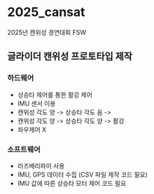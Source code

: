 # 2025_cansat
2025년 캔위성 경연대회 FSW

## 글라이더 캔위성 프로토타입 제작
### 하드웨어
- 상승타 제어를 통한 활강 제어
- IMU 센서 이용
- 캔위성 각도 양 -> 상승타 각도 음 -> 
- 캔위성 각도 양 -> 상승타 각도 양 -> 활강
- 좌우제어 X
### 소프트웨어
- 라즈베리파이 사용
- IMU, GPS 데이터 수집 (CSV 파일 제작 코드 필요)
- IMU 값에 따른 상승타 모터 제어 코드 필요